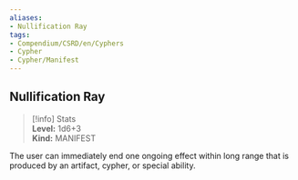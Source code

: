 ```yaml
---
aliases:
- Nullification Ray
tags:
- Compendium/CSRD/en/Cyphers
- Cypher
- Cypher/Manifest
---
```


  
## Nullification Ray  
>[!info] Stats  
> **Level:** 1d6+3  
> **Kind:** MANIFEST
  
The user can immediately end one ongoing effect within long range that is produced by an artifact, cypher, or special ability.